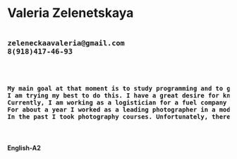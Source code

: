 <h1>Valeria Zelenetskaya</h1>
<pre>
<h3>zeleneckaavaleria@gmail.com
8(918)417-46-93
</h3>
</pre>
<pre>
<h4>My main goal at that moment is to study programming and to go to remote work.
I am trying my best to do this. I have a great desire for knowledge.
Currently, I am working as a logistician for a fuel company since March 2021. 
For about a year I worked as a leading photographer in a modeling agency and for six months as a designer-photographer. 
In the past I took photography courses. Unfortunately, there is no experience working in frontend yet.
</h4>
</pre>
<h4> English-A2</h4>
